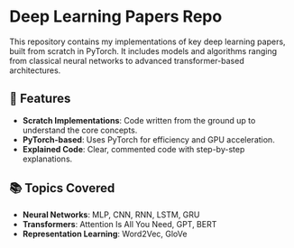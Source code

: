 # Deep Learning Papers Repo

This repository contains my implementations of key deep learning papers, built from scratch in PyTorch. It includes models and algorithms ranging from classical neural networks to advanced transformer-based architectures.

## 🔑 Features
- **Scratch Implementations**: Code written from the ground up to understand the core concepts.
- **PyTorch-based**: Uses PyTorch for efficiency and GPU acceleration.
- **Explained Code**: Clear, commented code with step-by-step explanations.

## 📚 Topics Covered
- **Neural Networks**: MLP, CNN, RNN, LSTM, GRU
- **Transformers**: Attention Is All You Need, GPT, BERT
- **Representation Learning**: Word2Vec, GloVe

